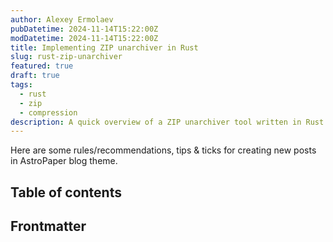 ```yaml
---
author: Alexey Ermolaev
pubDatetime: 2024-11-14T15:22:00Z
modDatetime: 2024-11-14T15:22:00Z
title: Implementing ZIP unarchiver in Rust
slug: rust-zip-unarchiver
featured: true
draft: true
tags:
  - rust
  - zip
  - compression
description: A quick overview of a ZIP unarchiver tool written in Rust just for fun.
---
```


Here are some rules/recommendations, tips & ticks for creating new posts in AstroPaper blog theme.

## Table of contents

## Frontmatter
